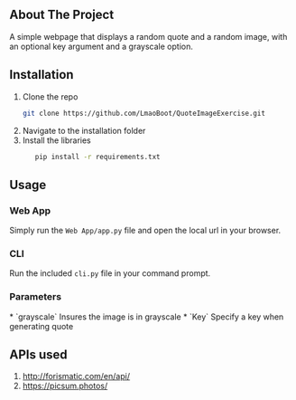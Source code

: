 ## About The Project
A simple webpage that displays a random quote and a random image, with an optional key argument and a grayscale option.

## Installation
1. Clone the repo
   ```sh
   git clone https://github.com/LmaoBoot/QuoteImageExercise.git
   ```
2. Navigate to the installation folder
3. Install the libraries
   ```sh
      pip install -r requirements.txt
   ``` 
## Usage
### Web App
Simply run the `Web App/app.py` file and open the local url in your browser.

### CLI
Run the included `cli.py` file in your command prompt.
<h3>Parameters</h3>
* `grayscale` Insures the image is in grayscale
* `Key` Specify a key when generating quote

## APIs used
1. http://forismatic.com/en/api/
2. https://picsum.photos/
